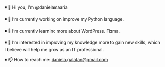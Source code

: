 ◾ 👋 Hi you, I’m @danielamaaria

◾ 🔭 I’m currently working on improve my Python language.

◾ 🌱 I’m currently learning more about WordPress, Figma.



◾ 👀 I’m interested in improving my knowledge more to gain new skills, which I believe will
help me grow as an IT professional.

◾ 📫 How to reach me:  daniela.galatan@gmail.com
        
        
        
    

<!---
danielamaaria/danielamaaria is a ✨ special ✨ repository because its `README.md` (this file) appears on your GitHub profile.
You can click the Preview link to take a look at your changes.
--->
